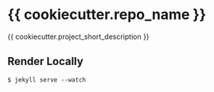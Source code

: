 # {{ cookiecutter.repo_name }}

{{ cookiecutter.project_short_description }}

## Render Locally

    $ jekyll serve --watch

